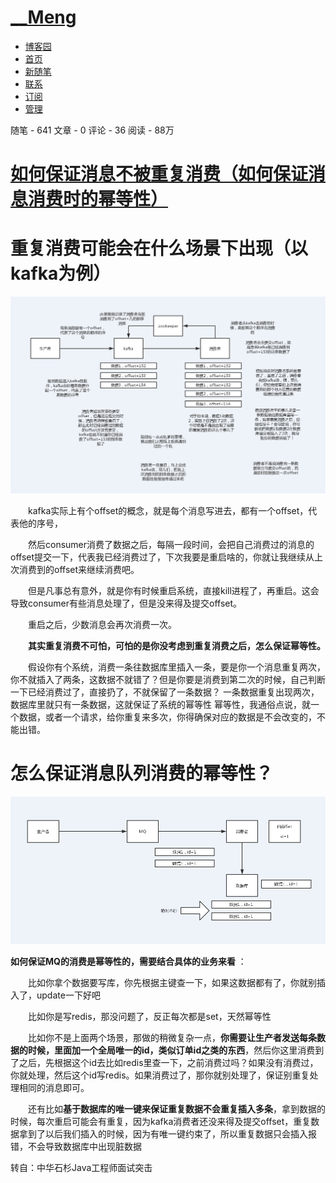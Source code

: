 # [__Meng](https://www.cnblogs.com/mengchunchen/)

- [博客园](https://www.cnblogs.com/)
- [首页](https://www.cnblogs.com/mengchunchen/)
- [新随笔](https://i.cnblogs.com/EditPosts.aspx?opt=1)
- [联系](https://msg.cnblogs.com/send/__Meng)
- [订阅](javascript:void(0))
- [管理](https://i.cnblogs.com/)

随笔 - 641 文章 - 0 评论 - 36 阅读 - 88万

# [如何保证消息不被重复消费（如何保证消息消费时的幂等性）](https://www.cnblogs.com/mengchunchen/p/10007537.html)

 

# 重复消费可能会在什么场景下出现（以kafka为例）

![img](..\images\kafka\05_06_01_A_01_分布式存储核心组件_kafka_基础-应用2-重复消费-幂等性_01.png)

 

　　kafka实际上有个offset的概念，就是每个消息写进去，都有一个offset，代表他的序号，

　　然后consumer消费了数据之后，每隔一段时间，会把自己消费过的消息的offset提交一下，代表我已经消费过了，下次我要是重启啥的，你就让我继续从上次消费到的offset来继续消费吧。  

　　但是凡事总有意外，就是你有时候重启系统，直接kill进程了，再重启。这会导致consumer有些消息处理了，但是没来得及提交offset。

　　重启之后，少数消息会再次消费一次。  

　　**其实重复消费不可怕，可怕的是你没考虑到重复消费之后，怎么保证幂等性。**  

　　假设你有个系统，消费一条往数据库里插入一条，要是你一个消息重复两次，你不就插入了两条，这数据不就错了？但是你要是消费到第二次的时候，自己判断一下已经消费过了，直接扔了，不就保留了一条数据？  一条数据重复出现两次，数据库里就只有一条数据，这就保证了系统的幂等性  幂等性，我通俗点说，就一个数据，或者一个请求，给你重复来多次，你得确保对应的数据是不会改变的，不能出错。

 

# 怎么保证消息队列消费的幂等性？

![img](..\images\kafka\05_06_01_A_01_分布式存储核心组件_kafka_基础-应用2-重复消费-幂等性_02.png)

 

**如何保证MQ的消费是幂等性的，需要结合具体的业务来看** ：

　　比如你拿个数据要写库，你先根据主键查一下，如果这数据都有了，你就别插入了，update一下好吧 

　　比如你是写redis，那没问题了，反正每次都是set，天然幂等性  

　　比如你不是上面两个场景，那做的稍微复杂一点，**你需要让生产者发送每条数据的时候，里面加一个全局唯一的id，类似订单id之类的东西**，然后你这里消费到了之后，先根据这个id去比如redis里查一下，之前消费过吗？如果没有消费过，你就处理，然后这个id写redis。如果消费过了，那你就别处理了，保证别重复处理相同的消息即可。  

　　还有比如**基于数据库的唯一键来保证重复数据不会重复插入多条**，拿到数据的时候，每次重启可能会有重复，因为kafka消费者还没来得及提交offset，重复数据拿到了以后我们插入的时候，因为有唯一键约束了，所以重复数据只会插入报错，不会导致数据库中出现脏数据  

 

转自：中华石杉Java工程师面试突击
